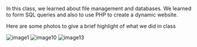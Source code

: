 In this class, we learned about file management and databases. We learned to form SQL queries and also to use PHP to create a dynamic website.

Here are some photos to give a brief highlight of what we did in class

![image1](https://github.com/naokishami/Classwork/blob/0e3d5f513af7ceaf78387f3774be53de4a58e021/332%20-%20Databases/Project/imgs/Picture1.png)
![image10](https://github.com/naokishami/Classwork/blob/0e3d5f513af7ceaf78387f3774be53de4a58e021/332%20-%20Databases/Project/imgs/Picture10.png)
![image13](https://github.com/naokishami/Classwork/blob/0e3d5f513af7ceaf78387f3774be53de4a58e021/332%20-%20Databases/Project/imgs/Picture13.png)
